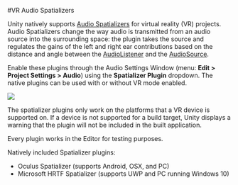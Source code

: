 #VR Audio Spatializers

Unity natively supports [Audio Spatializers](AudioSpatializerSDK) for virtual reality (VR) projects. Audio Spatializers change the way audio is transmitted from an audio source into the surrounding space: the plugin takes the source and regulates the gains of the left and right ear contributions based on the distance and angle between the [AudioListener](class-AudioListener) and the [AudioSource](class-AudioSource).

Enable these plugins through the Audio Settings Window (menu: __Edit &gt; Project Settings &gt; Audio__) using the __Spatializer Plugin__ dropdown. The native plugins can be used with or without VR mode enabled.

![](../uploads/Main/AudioManagerInspector.png)


The spatializer plugins only work on the platforms that a VR device is supported on. If a device is not supported for a build target, Unity displays a warning that the plugin will not be included in the built application.

Every plugin works in the Editor for testing purposes.

Natively included Spatializer plugins:

* Oculus Spatializer (supports Android, OSX, and PC)
* Microsoft HRTF Spatializer (supports UWP and PC running Windows 10)